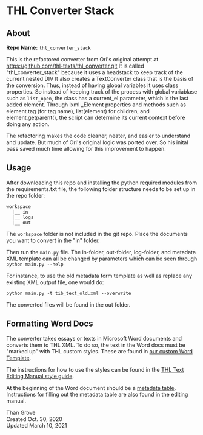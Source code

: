 # THL Converter Stack

## About

**Repo Name:** `thl_converter_stack`

This is the refactored converter from Ori's original attempt at https://github.com/thl-texts/thl_converter.git
It is called "thl_converter_stack" because it uses a headstack to keep track of the current nested DIV
It also creates a TextConverter class that is the basis of the conversion. Thus, instead of having global
variables it uses class properties. So instead of keeping track of the process with global variablase such as 
`list_open`, the class has a current_el parameter, which is the last added element. Through lxml _Element properties
and methods such as element.tag (for tag name), list(element) for children, and element.getparent(), the script can 
determine its current context before doing any action.

The refactoring makes the code cleaner, neater, and easier to understand and update. But much of Ori's original logic
was ported over. So his inital pass saved much time allowing for this improvement to happen.

## Usage
After downloading this repo and installing the python required modules from the requirements.txt file, 
the following folder structure needs to be set up in the repo folder:

    workspace
      |__ in
      |__ logs
      |__ out

The `workspace` folder is not included in the git repo. 
Place the documents you want to convert in the "in" folder.

Then run the `main.py` file. The in-folder, out-folder, log-folder, and metadata XML template can all be changed by 
parameters which can be seen through `python main.py --help`

For instance, to use the old metadata form template as well as replace any existing XML output file, one would do:

`python main.py -t tib_text_old.xml --overwrite`

The converted files will be found in the out folder.

## Formatting Word Docs 
The converter takes essays or texts in Microsoft Word documents and converts them to THL XML. To do so,
the text in the Word docs must be "marked up" with THL custom styles. These are found in 
[our custom Word Template](https://drive.google.com/file/d/1RN71aJESmmQq4cQaZIVd_I8hzqJaZahx/view?usp=sharing). 

The
instructions for how to use the styles can be found in the 
[THL Text Editing Manual style guide](https://docs.google.com/document/d/1BJEwSXzXwwqgY9xPbNor-RmsZHpmVqjOb6JMwTiPVUY/edit). 


At the beginning of the Word document should be a 
[metadata table](https://drive.google.com/file/d/16pzm1cxMgGZTccU9-kY72hSKC2ihTZQd/view?usp=sharing). 
Instructions for filling out the metadata table are also found in the editing manual.


Than Grove  
Created Oct. 30, 2020  
Updated March 10, 2021

